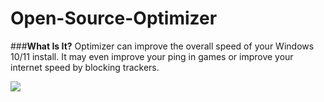 # Open-Source-Optimizer 
###**What Is It?**
Optimizer can improve the overall speed of your Windows 10/11 install. It may even improve your ping in games or improve your internet speed by blocking trackers.

![](https://cdn.discordapp.com/attachments/1124418262852173905/1127740161556492398/Open-Source-Optimizer_fXJup1tqux.png)
